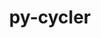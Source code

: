 ---
title: "py-cycler"
layout: cache
categories: [package, develop-2024-03-24]
meta: {"versions": ["0.11.0"], "compilers": ["apple-clang@=15.0.0", "gcc@=11.1.0", "gcc@=11.4.0", "gcc@=7.5.0", "gcc@=9.4.0", "oneapi@=2024.0.0"], "oss": ["ubuntu18.04", "ubuntu20.04", "ubuntu22.04", "ventura"], "platforms": ["darwin", "linux"], "targets": ["aarch64", "neoverse_v1", "neoverse_v2", "ppc64le", "x86_64_v3"], "stacks": ["data-vis-sdk", "e4s", "e4s-neoverse-v2", "e4s-neoverse_v1", "e4s-oneapi", "e4s-power", "e4s-rocm-external", "ml-darwin-aarch64-mps", "ml-linux-x86_64-cpu", "ml-linux-x86_64-cuda", "ml-linux-x86_64-rocm", "radiuss", "root"], "num_specs": 16, "num_specs_by_stack": {"root": 16, "ml-darwin-aarch64-mps": 1, "radiuss": 1, "e4s-power": 2, "data-vis-sdk": 2, "e4s-neoverse_v1": 2, "e4s-neoverse-v2": 2, "e4s-rocm-external": 1, "ml-linux-x86_64-cpu": 1, "ml-linux-x86_64-cuda": 1, "ml-linux-x86_64-rocm": 1, "e4s": 3, "e4s-oneapi": 2}}
spec_details: [{"hash": "p2cr4p2rycvl775quzv7m5xkwh2c3mps", "compiler": "apple-clang@=15.0.0", "versions": ["0.11.0"], "os": "ventura", "platform": "darwin", "target": "aarch64", "variants": ["build_system=python_pip"], "stacks": ["root", "ml-darwin-aarch64-mps"], "size": "-", "tarball": "https://binaries.spack.io/develop-2024-03-24/build_cache/darwin-ventura-aarch64/apple-clang-15.0.0/py-cycler-0.11.0/darwin-ventura-aarch64-apple-clang-15.0.0-py-cycler-0.11.0-p2cr4p2rycvl775quzv7m5xkwh2c3mps.spack"}, {"hash": "wqgcjed7jtop6kdtnvtwec3bhsdydrl7", "compiler": "gcc@=7.5.0", "versions": ["0.11.0"], "os": "ubuntu18.04", "platform": "linux", "target": "x86_64_v3", "variants": ["build_system=python_pip"], "stacks": ["root", "radiuss"], "size": "-", "tarball": "https://binaries.spack.io/develop-2024-03-24/build_cache/linux-ubuntu18.04-x86_64_v3/gcc-7.5.0/py-cycler-0.11.0/linux-ubuntu18.04-x86_64_v3-gcc-7.5.0-py-cycler-0.11.0-wqgcjed7jtop6kdtnvtwec3bhsdydrl7.spack"}, {"hash": "76w7enxoxz5vcyfkywbta7buso4sglod", "compiler": "gcc@=9.4.0", "versions": ["0.11.0"], "os": "ubuntu20.04", "platform": "linux", "target": "ppc64le", "variants": ["build_system=python_pip"], "stacks": ["root", "e4s-power"], "size": "-", "tarball": "https://binaries.spack.io/develop-2024-03-24/build_cache/linux-ubuntu20.04-ppc64le/gcc-9.4.0/py-cycler-0.11.0/linux-ubuntu20.04-ppc64le-gcc-9.4.0-py-cycler-0.11.0-76w7enxoxz5vcyfkywbta7buso4sglod.spack"}, {"hash": "lzhctj7x5bzde3rraeqw3ff4fyxtv7g2", "compiler": "gcc@=9.4.0", "versions": ["0.11.0"], "os": "ubuntu20.04", "platform": "linux", "target": "ppc64le", "variants": ["build_system=python_pip"], "stacks": ["root", "e4s-power"], "size": "-", "tarball": "https://binaries.spack.io/develop-2024-03-24/build_cache/linux-ubuntu20.04-ppc64le/gcc-9.4.0/py-cycler-0.11.0/linux-ubuntu20.04-ppc64le-gcc-9.4.0-py-cycler-0.11.0-lzhctj7x5bzde3rraeqw3ff4fyxtv7g2.spack"}, {"hash": "ymj4cpxk6v6og4t2i7z33y7humriv2ll", "compiler": "gcc@=11.1.0", "versions": ["0.11.0"], "os": "ubuntu20.04", "platform": "linux", "target": "x86_64_v3", "variants": ["build_system=python_pip"], "stacks": ["data-vis-sdk", "root"], "size": "-", "tarball": "https://binaries.spack.io/develop-2024-03-24/build_cache/linux-ubuntu20.04-x86_64_v3/gcc-11.1.0/py-cycler-0.11.0/linux-ubuntu20.04-x86_64_v3-gcc-11.1.0-py-cycler-0.11.0-ymj4cpxk6v6og4t2i7z33y7humriv2ll.spack"}, {"hash": "ggcahvnkwnilvbu4whuvgfpt4q4lmigu", "compiler": "gcc@=11.1.0", "versions": ["0.11.0"], "os": "ubuntu20.04", "platform": "linux", "target": "x86_64_v3", "variants": ["build_system=python_pip"], "stacks": ["data-vis-sdk", "root"], "size": "-", "tarball": "https://binaries.spack.io/develop-2024-03-24/build_cache/linux-ubuntu20.04-x86_64_v3/gcc-11.1.0/py-cycler-0.11.0/linux-ubuntu20.04-x86_64_v3-gcc-11.1.0-py-cycler-0.11.0-ggcahvnkwnilvbu4whuvgfpt4q4lmigu.spack"}, {"hash": "n72t4vgqbksuy3ejld6j4hu7fytmbvhr", "compiler": "gcc@=11.4.0", "versions": ["0.11.0"], "os": "ubuntu22.04", "platform": "linux", "target": "neoverse_v1", "variants": ["build_system=python_pip"], "stacks": ["root", "e4s-neoverse_v1"], "size": "-", "tarball": "https://binaries.spack.io/develop-2024-03-24/build_cache/linux-ubuntu22.04-neoverse_v1/gcc-11.4.0/py-cycler-0.11.0/linux-ubuntu22.04-neoverse_v1-gcc-11.4.0-py-cycler-0.11.0-n72t4vgqbksuy3ejld6j4hu7fytmbvhr.spack"}, {"hash": "n2n5tga65id44lx7almoyxpfi3gg7lgx", "compiler": "gcc@=11.4.0", "versions": ["0.11.0"], "os": "ubuntu22.04", "platform": "linux", "target": "neoverse_v1", "variants": ["build_system=python_pip"], "stacks": ["root", "e4s-neoverse_v1"], "size": "-", "tarball": "https://binaries.spack.io/develop-2024-03-24/build_cache/linux-ubuntu22.04-neoverse_v1/gcc-11.4.0/py-cycler-0.11.0/linux-ubuntu22.04-neoverse_v1-gcc-11.4.0-py-cycler-0.11.0-n2n5tga65id44lx7almoyxpfi3gg7lgx.spack"}, {"hash": "rknpmcbj6xtcagrsmlqau3jltq7ayik7", "compiler": "gcc@=11.4.0", "versions": ["0.11.0"], "os": "ubuntu22.04", "platform": "linux", "target": "neoverse_v2", "variants": ["build_system=python_pip"], "stacks": ["root", "e4s-neoverse-v2"], "size": "-", "tarball": "https://binaries.spack.io/develop-2024-03-24/build_cache/linux-ubuntu22.04-neoverse_v2/gcc-11.4.0/py-cycler-0.11.0/linux-ubuntu22.04-neoverse_v2-gcc-11.4.0-py-cycler-0.11.0-rknpmcbj6xtcagrsmlqau3jltq7ayik7.spack"}, {"hash": "37tiwc2mfovjeheffkqeuy7ffeophats", "compiler": "gcc@=11.4.0", "versions": ["0.11.0"], "os": "ubuntu22.04", "platform": "linux", "target": "neoverse_v2", "variants": ["build_system=python_pip"], "stacks": ["root", "e4s-neoverse-v2"], "size": "-", "tarball": "https://binaries.spack.io/develop-2024-03-24/build_cache/linux-ubuntu22.04-neoverse_v2/gcc-11.4.0/py-cycler-0.11.0/linux-ubuntu22.04-neoverse_v2-gcc-11.4.0-py-cycler-0.11.0-37tiwc2mfovjeheffkqeuy7ffeophats.spack"}, {"hash": "wnwvjihwqnnk2mlhagesxptd6o4dzzut", "compiler": "gcc@=11.4.0", "versions": ["0.11.0"], "os": "ubuntu22.04", "platform": "linux", "target": "x86_64_v3", "variants": ["build_system=python_pip"], "stacks": ["root", "e4s-rocm-external", "ml-linux-x86_64-cpu", "ml-linux-x86_64-cuda", "ml-linux-x86_64-rocm"], "size": "-", "tarball": "https://binaries.spack.io/develop-2024-03-24/build_cache/linux-ubuntu22.04-x86_64_v3/gcc-11.4.0/py-cycler-0.11.0/linux-ubuntu22.04-x86_64_v3-gcc-11.4.0-py-cycler-0.11.0-wnwvjihwqnnk2mlhagesxptd6o4dzzut.spack"}, {"hash": "r6nrnjecpsfrwxer525mkeajs722uqeq", "compiler": "gcc@=11.4.0", "versions": ["0.11.0"], "os": "ubuntu22.04", "platform": "linux", "target": "x86_64_v3", "variants": ["build_system=python_pip"], "stacks": ["root", "e4s"], "size": "-", "tarball": "https://binaries.spack.io/develop-2024-03-24/build_cache/linux-ubuntu22.04-x86_64_v3/gcc-11.4.0/py-cycler-0.11.0/linux-ubuntu22.04-x86_64_v3-gcc-11.4.0-py-cycler-0.11.0-r6nrnjecpsfrwxer525mkeajs722uqeq.spack"}, {"hash": "6ufaybs4db7kkfqyqcy3sn5s5qemumy5", "compiler": "gcc@=11.4.0", "versions": ["0.11.0"], "os": "ubuntu22.04", "platform": "linux", "target": "x86_64_v3", "variants": ["build_system=python_pip"], "stacks": ["root", "e4s"], "size": "-", "tarball": "https://binaries.spack.io/develop-2024-03-24/build_cache/linux-ubuntu22.04-x86_64_v3/gcc-11.4.0/py-cycler-0.11.0/linux-ubuntu22.04-x86_64_v3-gcc-11.4.0-py-cycler-0.11.0-6ufaybs4db7kkfqyqcy3sn5s5qemumy5.spack"}, {"hash": "mpxq4qjv5biv6bhg4jowvc63sewsyb4c", "compiler": "gcc@=11.4.0", "versions": ["0.11.0"], "os": "ubuntu22.04", "platform": "linux", "target": "x86_64_v3", "variants": ["build_system=python_pip"], "stacks": ["root", "e4s"], "size": "-", "tarball": "https://binaries.spack.io/develop-2024-03-24/build_cache/linux-ubuntu22.04-x86_64_v3/gcc-11.4.0/py-cycler-0.11.0/linux-ubuntu22.04-x86_64_v3-gcc-11.4.0-py-cycler-0.11.0-mpxq4qjv5biv6bhg4jowvc63sewsyb4c.spack"}, {"hash": "ated5p2cwrw7slqq4mb2hgajgzhjgtcu", "compiler": "oneapi@=2024.0.0", "versions": ["0.11.0"], "os": "ubuntu22.04", "platform": "linux", "target": "x86_64_v3", "variants": ["build_system=python_pip"], "stacks": ["root", "e4s-oneapi"], "size": "-", "tarball": "https://binaries.spack.io/develop-2024-03-24/build_cache/linux-ubuntu22.04-x86_64_v3/oneapi-2024.0.0/py-cycler-0.11.0/linux-ubuntu22.04-x86_64_v3-oneapi-2024.0.0-py-cycler-0.11.0-ated5p2cwrw7slqq4mb2hgajgzhjgtcu.spack"}, {"hash": "phzb6rdulrp3u22laorelzu3lr46uqng", "compiler": "oneapi@=2024.0.0", "versions": ["0.11.0"], "os": "ubuntu22.04", "platform": "linux", "target": "x86_64_v3", "variants": ["build_system=python_pip"], "stacks": ["root", "e4s-oneapi"], "size": "-", "tarball": "https://binaries.spack.io/develop-2024-03-24/build_cache/linux-ubuntu22.04-x86_64_v3/oneapi-2024.0.0/py-cycler-0.11.0/linux-ubuntu22.04-x86_64_v3-oneapi-2024.0.0-py-cycler-0.11.0-phzb6rdulrp3u22laorelzu3lr46uqng.spack"}]
---